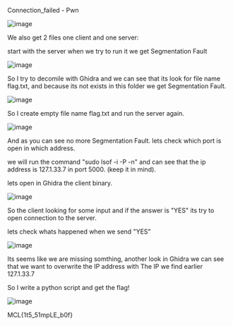 Connection_failed - Pwn

![image](https://user-images.githubusercontent.com/81467647/179481600-1e3d3a2b-7846-4013-9463-89d937bb3eea.png)


We also get 2 files one client and one server:

start with the server when we try to run it we get Segmentation Fault 

![image](https://user-images.githubusercontent.com/81467647/179482134-4fb6a902-7d3a-441d-bfc2-6c1e8d8d9773.png)

So I try to decomile with Ghidra and we can see that its look for file name flag.txt, and because its not exists in this folder we get Segmentation Fault.

![image](https://user-images.githubusercontent.com/81467647/179489542-bf7ae561-1cf7-4ef7-b4ec-37e5a19697f8.png)


So I create empty file name flag.txt and run the server again. 

![image](https://user-images.githubusercontent.com/81467647/179489651-0405e8a2-cfaa-4cf8-9e48-0faf09318ba3.png)

And as you can see no more Segmentation Fault. lets check which port is open in which address.

we will run the command "sudo lsof -i -P -n" and can see that the ip address is 127.1.33.7 in port 5000. (keep it in mind).

lets open in Ghidra the client binary.

![image](https://user-images.githubusercontent.com/81467647/179490543-9b814058-8d83-4db6-a9ea-64304e026067.png)

So the client looking for some input and if the answer is "YES" its try to open connection to the server.

lets check whats happened when we send "YES"

![image](https://user-images.githubusercontent.com/81467647/179553936-715d1314-a9a3-445f-bbc8-4ded9ac89aa2.png)

Its seems like we are missing somthing, another look in Ghidra we can see that we want to overwrite the IP address with The IP we find earlier 127.1.33.7

So I write a python script and get the flag!

![image](https://user-images.githubusercontent.com/81467647/179555169-d9a61c83-f5d7-4cd5-8436-f96a2466e941.png)

MCL{1t5_51mpLE_b0f}
